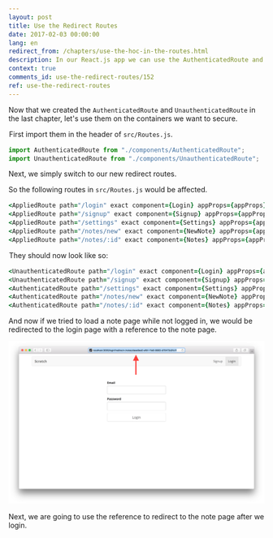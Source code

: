 ```yaml
---
layout: post
title: Use the Redirect Routes
date: 2017-02-03 00:00:00
lang: en
redirect_from: /chapters/use-the-hoc-in-the-routes.html
description: In our React.js app we can use the AuthenticatedRoute and UnauthenticatedRoute in place of the Routes that we want secured. We’ll do this inside React Router v4’s Switch component.
context: true
comments_id: use-the-redirect-routes/152
ref: use-the-redirect-routes
---
```


Now that we created the `AuthenticatedRoute` and `UnauthenticatedRoute` in the last chapter, let's use them on the containers we want to secure.

<img class="code-marker" src="/assets/s.png" />First import them in the header of `src/Routes.js`.

``` javascript
import AuthenticatedRoute from "./components/AuthenticatedRoute";
import UnauthenticatedRoute from "./components/UnauthenticatedRoute";
```

Next, we simply switch to our new redirect routes.

So the following routes in `src/Routes.js` would be affected.

``` coffee
<AppliedRoute path="/login" exact component={Login} appProps={appProps} />
<AppliedRoute path="/signup" exact component={Signup} appProps={appProps} />
<AppliedRoute path="/settings" exact component={Settings} appProps={appProps} />
<AppliedRoute path="/notes/new" exact component={NewNote} appProps={appProps} />
<AppliedRoute path="/notes/:id" exact component={Notes} appProps={appProps} />
```

<img class="code-marker" src="/assets/s.png" />They should now look like so:

``` coffee
<UnauthenticatedRoute path="/login" exact component={Login} appProps={appProps} />
<UnauthenticatedRoute path="/signup" exact component={Signup} appProps={appProps} />
<AuthenticatedRoute path="/settings" exact component={Settings} appProps={appProps} />
<AuthenticatedRoute path="/notes/new" exact component={NewNote} appProps={appProps} />
<AuthenticatedRoute path="/notes/:id" exact component={Notes} appProps={appProps} />
```

And now if we tried to load a note page while not logged in, we would be redirected to the login page with a reference to the note page.

![Note page redirected to login screenshot](/assets/note-page-redirected-to-login.png)

Next, we are going to use the reference to redirect to the note page after we login.
